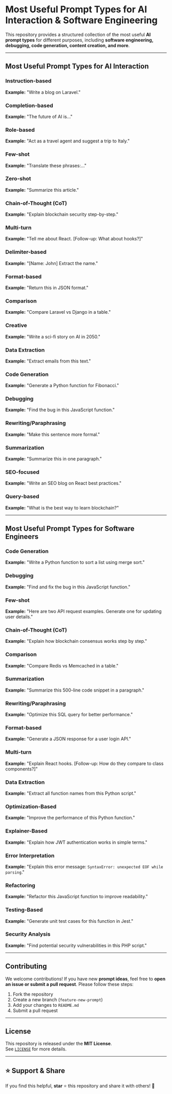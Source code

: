 # Most Useful Prompt Types for AI Interaction & Software Engineering

This repository provides a structured collection of the most useful **AI prompt types** for different purposes, including **software engineering, debugging, code generation, content creation, and more**.

---

## Most Useful Prompt Types for AI Interaction

### Instruction-based
**Example:** "Write a blog on Laravel."

### Completion-based
**Example:** "The future of AI is..."

### Role-based
**Example:** "Act as a travel agent and suggest a trip to Italy."

### Few-shot
**Example:** "Translate these phrases:..."

### Zero-shot
**Example:** "Summarize this article."

### Chain-of-Thought (CoT)
**Example:** "Explain blockchain security step-by-step."

### Multi-turn
**Example:** "Tell me about React. [Follow-up: What about hooks?]"

### Delimiter-based
**Example:** "[Name: John] Extract the name."

### Format-based
**Example:** "Return this in JSON format."

### Comparison
**Example:** "Compare Laravel vs Django in a table."

### Creative
**Example:** "Write a sci-fi story on AI in 2050."

### Data Extraction
**Example:** "Extract emails from this text."

### Code Generation
**Example:** "Generate a Python function for Fibonacci."

### Debugging
**Example:** "Find the bug in this JavaScript function."

### Rewriting/Paraphrasing
**Example:** "Make this sentence more formal."

### Summarization
**Example:** "Summarize this in one paragraph."

### SEO-focused
**Example:** "Write an SEO blog on React best practices."

### Query-based
**Example:** "What is the best way to learn blockchain?"

---

## Most Useful Prompt Types for Software Engineers

### Code Generation
**Example:** "Write a Python function to sort a list using merge sort."

### Debugging
**Example:** "Find and fix the bug in this JavaScript function."

### Few-shot
**Example:** "Here are two API request examples. Generate one for updating user details."

### Chain-of-Thought (CoT)
**Example:** "Explain how blockchain consensus works step by step."

### Comparison
**Example:** "Compare Redis vs Memcached in a table."

### Summarization
**Example:** "Summarize this 500-line code snippet in a paragraph."

### Rewriting/Paraphrasing
**Example:** "Optimize this SQL query for better performance."

### Format-based
**Example:** "Generate a JSON response for a user login API."

### Multi-turn
**Example:** "Explain React hooks. [Follow-up: How do they compare to class components?]"

### Data Extraction
**Example:** "Extract all function names from this Python script."

### Optimization-Based
**Example:** "Improve the performance of this Python function."

### Explainer-Based
**Example:** "Explain how JWT authentication works in simple terms."

### Error Interpretation
**Example:** "Explain this error message: `SyntaxError: unexpected EOF while parsing`."

### Refactoring
**Example:** "Refactor this JavaScript function to improve readability."

### Testing-Based
**Example:** "Generate unit test cases for this function in Jest."

### Security Analysis
**Example:** "Find potential security vulnerabilities in this PHP script."

---

## Contributing

We welcome contributions! If you have new **prompt ideas**, feel free to **open an issue or submit a pull request**. Please follow these steps:
1. Fork the repository
2. Create a new branch (`feature-new-prompt`)
3. Add your changes to `README.md`
4. Submit a pull request

---

## License

This repository is released under the **MIT License**.  
See [`LICENSE`](LICENSE) for more details.

---

## ⭐ Support & Share

If you find this helpful, **star** ⭐ this repository and share it with others! 🚀